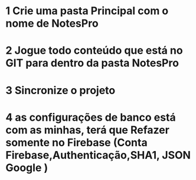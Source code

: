 # 1 Crie uma pasta Principal com o nome de NotesPro
# 2 Jogue todo conteúdo que está no GIT para dentro da pasta NotesPro
# 3 Sincronize o projeto
# 4 as configurações de banco está com as minhas, terá que Refazer somente no Firebase (Conta Firebase,Authenticação,SHA1, JSON Google )
